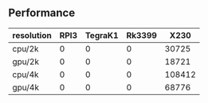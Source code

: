 ## Performance


| resolution | RPI3 | TegraK1 | Rk3399 | X230 |
| --- | --- | --- | --- | --- |
| cpu/2k | 0 | 0 | 0 | 30725 | 
| gpu/2k | 0 | 0 | 0 | 18721 |
| cpu/4k | 0 | 0 | 0 | 108412 | 
| gpu/4k | 0 | 0 | 0 | 68776 |
